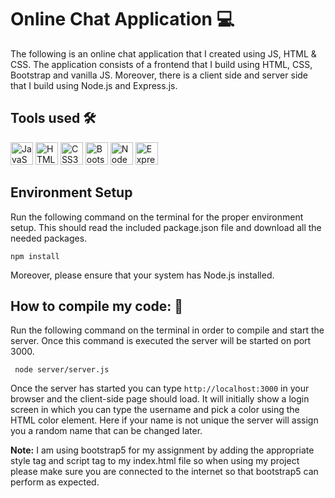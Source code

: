 # Online Chat Application :computer:
The following is an online chat application that I created using JS, HTML & CSS. The application consists of a frontend that I build using HTML, CSS, Bootstrap and vanilla JS. Moreover, there is a client side and server side that I build using Node.js and Express.js.

## Tools used 🛠️
<p align="left"> <a href="https://developer.mozilla.org/en-US/docs/Web/JavaScript" target="_blank" rel="noreferrer"><img src="https://raw.githubusercontent.com/danielcranney/readme-generator/main/public/icons/skills/javascript-colored.svg" width="36" height="36" alt="JavaScript" /></a> <a href="https://developer.mozilla.org/en-US/docs/Glossary/HTML5" target="_blank" rel="noreferrer"><img src="https://raw.githubusercontent.com/danielcranney/readme-generator/main/public/icons/skills/html5-colored.svg" width="36" height="36" alt="HTML5" /></a> <a href="https://www.w3.org/TR/CSS/#css" target="_blank" rel="noreferrer"><img src="https://raw.githubusercontent.com/danielcranney/readme-generator/main/public/icons/skills/css3-colored.svg" width="36" height="36" alt="CSS3" /></a> <a href="https://getbootstrap.com/" target="_blank" rel="noreferrer"><img src="https://raw.githubusercontent.com/danielcranney/readme-generator/main/public/icons/skills/bootstrap-colored.svg" width="36" height="36" alt="Bootstrap" /></a> <a href="https://nodejs.org/en/" target="_blank" rel="noreferrer"><img src="https://raw.githubusercontent.com/danielcranney/readme-generator/main/public/icons/skills/nodejs-colored.svg" width="36" height="36" alt="NodeJS" /></a> <a href="https://expressjs.com/" target="_blank" rel="noreferrer"><img src="https://raw.githubusercontent.com/danielcranney/readme-generator/main/public/icons/skills/express-colored-dark.svg" width="36" height="36" alt="Express" /></a> </p>

## Environment Setup 
Run the following command on the terminal for the proper environment setup. This should read the included package.json file and download all the needed packages.

    npm install

Moreover, please ensure that your system has Node.js installed.

## How to compile my code: :key:
Run the following command on the terminal in order to compile and start the server. Once this command is executed the server will be started on port 3000.

     node server/server.js

Once the server has started you can type ``http://localhost:3000`` in your browser and the client-side page should load. It will initially show a login screen in which you can type the username and pick a color using the HTML color element. Here if your name is not unique the server will assign you a random name that can be changed later.

<b>Note:</b> I am using bootstrap5 for my assignment by adding the appropriate style tag and script tag to my index.html file so when using my project please make sure you are connected to the internet so that bootstrap5 can perform as expected.
